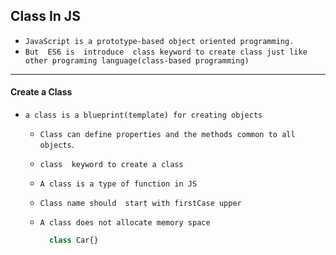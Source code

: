

## Class In JS



- `JavaScript is a prototype-based object oriented programming.`
- `But  ES6 is  introduce  class keyword to create class just like other programing language(class-based programming)`

---



  #### Create a  Class

- `a class is a blueprint(template) for creating objects `

  - `Class can define properties and the methods common to all objects`.

  - `class  keyword to create a class`

  - `A class is a type of function in JS`

  - `Class name should  start with firstCase upper`

  - `A class does not allocate memory space `

    ```js
      class Car{}
    ```

